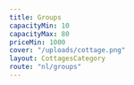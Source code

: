 ```yaml
---
title: Groups
capacityMin: 10
capacityMax: 80
priceMin: 1000
cover: "/uploads/cottage.png"
layout: CottagesCategory
route: "nl/groups"
---
```

